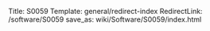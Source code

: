 Title: S0059
Template: general/redirect-index
RedirectLink: /software/S0059
save_as: wiki/Software/S0059/index.html